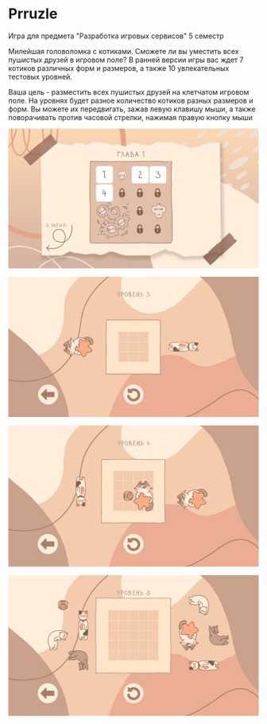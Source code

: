 # Prruzle
 Игра для предмета "Разработка игровых сервисов" 5 семестр

 Милейшая головоломка с котиками. Сможете ли вы уместить всех пушистых друзей в игровом поле? В ранней версии игры вас ждет 7 котиков различных форм и размеров, а также 10 увлекательных тестовых уровней.

Ваша цель - разместить всех пушистых друзей на клетчатом игровом поле. На уровнях будет разное количество котиков разных размеров и форм. Вы можете их передвигать, зажав левую клавишу мыши, а также поворачивать против часовой стрелки, нажимая правую кнопку мыши

![LevelSelector](/Assets/Graphics/Screenshots/screenshotLevelSelector.jpg)

![Level3](/Assets/Graphics/Screenshots/screenshotLevel3.jpg)

![Level4](/Assets/Graphics/Screenshots/screenshotLevel4.jpg)

![Level8](/Assets/Graphics/Screenshots/screenshotLevel8.jpg)
